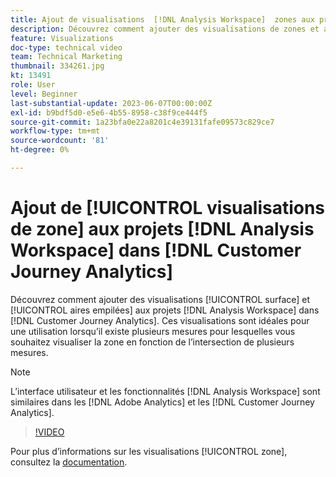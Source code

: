 ```yaml
---
title: Ajout de visualisations  [!DNL Analysis Workspace]  zones aux projets
description: Découvrez comment ajouter des visualisations de zones et aires empilées aux projets  [!DNL Analysis Workspace] dans [!DNL Customer Journey Analytics].
feature: Visualizations
doc-type: technical video
team: Technical Marketing
thumbnail: 334261.jpg
kt: 13491
role: User
level: Beginner
last-substantial-update: 2023-06-07T00:00:00Z
exl-id: b9bdf5d0-e5e6-4b55-8958-c38f9ce444f5
source-git-commit: 1a23bfa0e22a8201c4e39131fafe09573c829ce7
workflow-type: tm+mt
source-wordcount: '81'
ht-degree: 0%

---
```


# Ajout de [!UICONTROL visualisations de zone] aux projets [!DNL Analysis Workspace] dans [!DNL Customer Journey Analytics]

Découvrez comment ajouter des visualisations [!UICONTROL surface] et [!UICONTROL aires empilées] aux projets [!DNL Analysis Workspace] dans [!DNL Customer Journey Analytics]. Ces visualisations sont idéales pour une utilisation lorsqu’il existe plusieurs mesures pour lesquelles vous souhaitez visualiser la zone en fonction de l’intersection de plusieurs mesures.

>[!NOTE]
>
>L’interface utilisateur et les fonctionnalités [!DNL Analysis Workspace] sont similaires dans les [!DNL Adobe Analytics] et les [!DNL Customer Journey Analytics].

>[!VIDEO](https://video.tv.adobe.com/v/334261/?quality=12&learn=on)

Pour plus d’informations sur les visualisations [!UICONTROL zone], consultez la [documentation](https://experienceleague.adobe.com/docs/analytics-platform/using/cja-workspace/visualizations/area.html?lang=fr).
